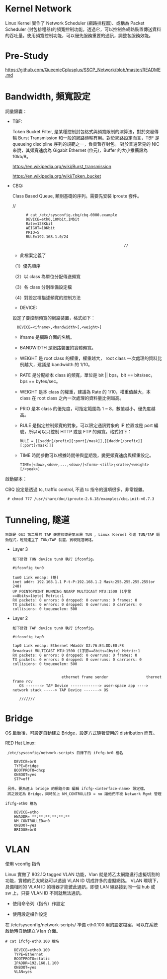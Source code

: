 # Kernel Network

Linux Kernel 實作了 Network Scheduler (網路排程器)、或稱為 Packet Scheduler (封包排程器)的頻寬控制功能。透過它，可以控制各網路裝置傳送資料的吞吐量。使用頻寬控制功能，可以優先服務重要的通訊，調整各服務效能。

# Pre-Study

https://github.com/QueenieCplusplus/SSCP_Network/blob/master/README.md


# Bandwidth, 頻寬設定

詞彙錦囊：

* TBF:

  Token Bucket Filter, 是某種控制封包格式與頻寬限制的演算法，對於突發傳輸 Burst Transmission 和一般的網路傳輸有用。對於網路設定而言，TBF 是 queueing discipline 序列的規範之一，負責暫存封包。 對於普遍常見的 NIC 來說，其頻寬速度為 Gigabit Ethernet (位元)，Buffer 的大小推薦設為 10kb/8。
  
  https://en.wikipedia.org/wiki/Burst_transmission
  
  https://en.wikipedia.org/wiki/Token_bucket

* CBQ:

  Class Based Queue, 類別基礎的序列。需要先安裝 iproute 套件。 
  
     //
     
     
            # cat /etc/sysconfig.cbq/cbq-0000.example
            DEVICE=eth0,10Mbit,1Mbit
            Rate=128Kbit
            WEIGHT=10Kbit
            PRIO=5
            RULE=192.168.1.0/24
            
                                                        //
                                                        
  * 此檔案定義了
  
  （1）優先順序
  
  （2）以 class 為單位分配傳送頻寬
  
  （3）各 class 分別準備設定檔
  
  （4）對設定檔描述頻寬的控制方法
  
     * DEVICE:
  
    設定了要控制頻寬的網路裝置，格式如下：
    
        DEVICE=<ifname>,<bandwidth>[,<weight>]
  
    * ifname 是網路介面的名稱。
    
    * BANDWIDTH 是網路裝置的實體頻寬。
    
    * WEIGHT 是 root class 的權重，權重越大， root class 一次處理的資料比例越大，建議是 bandwidth 的 1/10。
    
    * RATE 是分配給本 class 的頻寬，單位是 bit || bps，bit == bits/sec，bps == bytes/sec。
    
    * WEIGHT 是本 class 的權重，建議為 Rate 的 1/10，權重值越大，本 class 在 root class 之內一次處理的資料量比例越高。
    
    * PRIO 是本 class 的優先度，可指定範圍為 1 ~ 8，數值越小，優先度越高。
    
    * RULE 是指定控制頻寬的對象。可以限定通訊對象的 IP 位置或是 port 編號，所以可以只控制 HTTP 或是 FTP 的頻寬。格式如下：
    
          RULE = [[saddr[/prefix][:port[/mask]],][daddr[/prefix]][:port[/mask]]]
      
    * TIME 時間參數可以根據時間帶與星期幾，變更頻寬速度與權重設定。
    
    
    
          TIME=[<dow>,<dow>,...,<dow>/]<form>-<till>;<rate>/<weight>[/<peak>]
          
 啟動腳本：
 
 CBQ 設定是透過 tc, traffic control, 不過 tc 指令的選項很多，非常複雜。
 
     # chmod 777 /usr/share/doc/iproute-2.6.18/examples/cbq.init-v0.7.3
   
# Tunneling, 隧道

    無論是 OSI 第二層的 TAP 裝置抑或是第三層 TUN , Linux Ｋernel 引進 TUN/TAP 驅動程式，輕易建立了 TUN/TAP 裝置，實現隧道網路。
    

* Layer 3


      如下針對 TUN device tun0 執行 ifconfig。

      #ifconfig tun0 

      tun0 Link encap: (略)
      inet addr: 192.168.1.1 P-t-P:192.168.1.2 Mask:255.255.255.255(or 248)
      UP POINTOPOINT RUNNING NOARP MULTICAST MTU:1500 (1字節==8bits=1byte) Metric:1
      RX packets: 0 errors: 0 dropped: 0 overruns: 0 frames: 0
      TX packets: 0 errors: 0 dropped: 0 overruns: 0 carriers: 0
      collisions: 0 txqueuelen: 500
   
   
* Layer 2


      如下針對 TAP device tun0 執行 ifconfig。

      #ifconfig tap0 

      tap0 Link encap: Ethernet HWaddr D2:76:E4:DD:E0:F8 
      Broadcast MULTICAST MTU:1500 (1字節==8bits=1byte) Metric:1
      RX packets: 0 errors: 0 dropped: 0 overruns: 0 frames: 0
      TX packets: 0 errors: 0 dropped: 0 overruns: 0 carriers: 0
      collisions: 0 txqueuelen: 500


                            ethernet frame sender                 thernet frame rcv
         OS -------> TAP Device -------------> user-space app ----> network stack -----> TAP Device -------> OS
         
         ///////

# Bridge

OS 啟動後，可設定自動建立 Bridge，設定方式隨著使用的 distribution 而異。

RED Hat Linux:

     /etc/sysconfig/network-scripts 目錄下的 ifcfg-br0 檔名
     
        DEVICE=br0
        TYPE=Bridge
        BOOTPROTO=dhcp
        ONBOOT=yes
        STP=off
        
     另外，要為連上 bridge 的網路介面 編輯 ifcfg-<interface-name> 設定檔，
     將之設定為 Bridge，同時加上 NM_CONTROLLED = no 讓他們不被 Network Mgmt 管理
     
    ifcfg-eth0 檔名
     
        DEVICE=etho
        HWADDR= **:**:**:**:**:**
        NM_CONTROLLED=n0
        ONBOOT=yes
        BRIDGE=br0   
   
 # VLAN
 
 使用 vconfig 指令
 
Linux 實做了 802.1Q tagged VLAN 功能，Vlan 就是將乙太網路進行虛擬切割的功能，實體的乙太網路可以透過 VLAN ID 切成許多的虛擬網路。 VLAN 環境下，具備相同的 VLAN ID 的機器才能彼此通訊，即便 LAN 線路接到同一個 hub 或 sw 上，只要 VLAN ID 不同就無法通訊。

* 使用命令列（指令）作設定

* 使用設定檔作設定

在 /etc/sysconfig/network-scripts/ 準備 eth0.100 用的設定檔案，可以在系統啟動時自動建立Ｖlan 介面。

     
    # cat ifcfg-eth0.100 檔名
     
        DEVICE=etho0.100
        TYPE=Ethernet
        BOOTPROTO=static
        IPADDR=192.168.1.100
        ONBOOT=yes
        VLAN=yes
 
 
 
 
